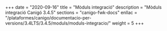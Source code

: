 +++
date        = "2020-09-16"
title       = "Mòduls integració"
description = "Mòduls integració Canigó 3.4.5"
sections    = "canigo-fwk-docs"
enllac		= "/plataformes/canigo/documentacio-per-versions/3.4LTS/3.4.5/moduls/moduls-integracio/"
weight		= 5
+++
